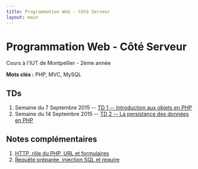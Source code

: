 ```yaml
---
title: Programmation Web - Côté Serveur
layout: main
---
```


# Programmation Web - Côté Serveur
Cours à l'IUT de Montpellier - 2ème année

**Mots clés :** PHP, MVC, MySQL

## TDs

1. Semaine du 7 Septembre 2015 -- [TD 1 -- Introduction aux objets en PHP](tutorials/tutorial1.html) 
1. Semaine du 14 Septembre 2015 -- [TD 2 -- La persistance des données en PHP](tutorials/tutorial2.html) 

## Notes complémentaires

1. [HTTP, rôle du PHP, URL et formulaires]({{site.baseurl}}/assets/tut1-complement.html)
2. [Requête préparée, injection SQL et require]({{site.baseurl}}/assets/tut2-complement.html)
